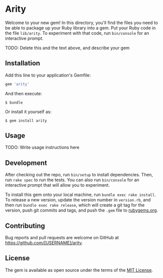 # Arity

Welcome to your new gem! In this directory, you'll find the files you need to be able to package up your Ruby library into a gem. Put your Ruby code in the file `lib/arity`. To experiment with that code, run `bin/console` for an interactive prompt.

TODO: Delete this and the text above, and describe your gem

## Installation

Add this line to your application's Gemfile:

```ruby
gem 'arity'
```

And then execute:

    $ bundle

Or install it yourself as:

    $ gem install arity

## Usage

TODO: Write usage instructions here

## Development

After checking out the repo, run `bin/setup` to install dependencies. Then, run `rake spec` to run the tests. You can also run `bin/console` for an interactive prompt that will allow you to experiment.

To install this gem onto your local machine, run `bundle exec rake install`. To release a new version, update the version number in `version.rb`, and then run `bundle exec rake release`, which will create a git tag for the version, push git commits and tags, and push the `.gem` file to [rubygems.org](https://rubygems.org).

## Contributing

Bug reports and pull requests are welcome on GitHub at https://github.com/[USERNAME]/arity.


## License

The gem is available as open source under the terms of the [MIT License](http://opensource.org/licenses/MIT).


